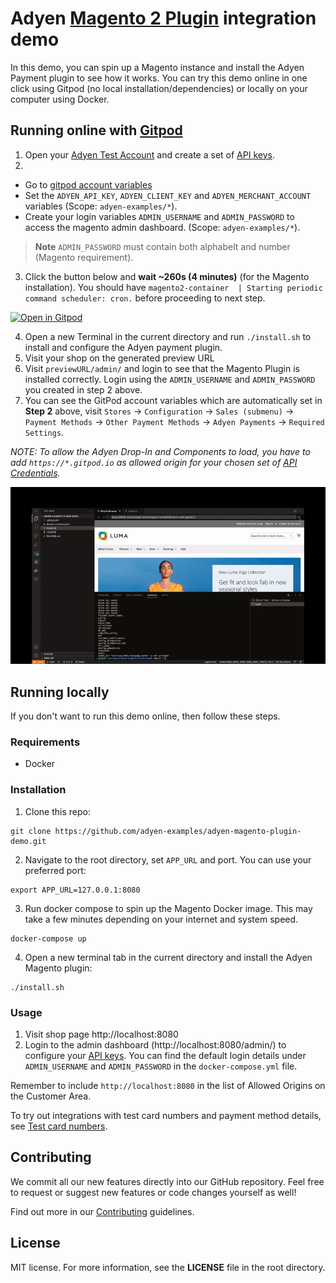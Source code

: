 # Adyen [Magento 2 Plugin](https://docs.adyen.com/plugins/magento-2) integration demo

In this demo, you can spin up a Magento instance and install the Adyen Payment plugin to see how it works. You can try this demo online in one click using Gitpod (no local installation/dependencies) or locally on your computer using Docker.

## Running online with [Gitpod](https://gitpod.io/)

1. Open your [Adyen Test Account](https://ca-test.adyen.com/ca/ca/overview/default.shtml) and create a set of [API keys](https://docs.adyen.com/user-management/how-to-get-the-api-key).
2. 
 - Go to [gitpod account variables](https://gitpod.io/variables)
 - Set the `ADYEN_API_KEY`, `ADYEN_CLIENT_KEY` and `ADYEN_MERCHANT_ACCOUNT` variables (Scope: `adyen-examples/*`).
 - Create your login variables `ADMIN_USERNAME` and `ADMIN_PASSWORD` to access the magento admin dashboard. (Scope: `adyen-examples/*`).
 > __Note__ `ADMIN_PASSWORD` must contain both alphabelt and number (Magento requirement).   
 
3. Click the button below and **wait ~260s (4 minutes)** (for the Magento installation). You should have `magento2-container  | Starting periodic command scheduler: cron.` before proceeding to next step.

[![Open in Gitpod](https://gitpod.io/button/open-in-gitpod.svg)](https://gitpod.io/#https://github.com/adyen-examples/adyen-magento-plugin-demo)

4. Open a new Terminal in the current directory and run `./install.sh` to install and configure the Adyen payment plugin.
5. Visit your shop on the generated preview URL
6. Visit `previewURL/admin/` and login to see that the Magento Plugin is installed correctly.
Login using the `ADMIN_USERNAME` and `ADMIN_PASSWORD` you created in step 2 above.
7. You can see the GitPod account variables which are automatically set in **Step 2** above, visit `Stores` → `Configuration` → `Sales (submenu)` → `Payment Methods` → `Other Payment Methods` → `Adyen Payments` → `Required Settings`.

_NOTE: To allow the Adyen Drop-In and Components to load, you have to add `https://*.gitpod.io` as allowed origin for your chosen set of [API Credentials](https://ca-test.adyen.com/ca/ca/config/api_credentials_new.shtml)._

![Checkout demo](public/images/demo.gif)

## Running locally

If you don't want to run this demo online, then follow these steps.

### Requirements

* Docker

### Installation

1. Clone this repo:

```
git clone https://github.com/adyen-examples/adyen-magento-plugin-demo.git
```

2. Navigate to the root directory, set `APP_URL` and port. You can use your preferred port:

```
export APP_URL=127.0.0.1:8080
```

3. Run docker compose to spin up the Magento Docker image. This may take a few minutes depending on your internet and system speed.

```
docker-compose up
```

4. Open a new terminal tab in the current directory and install the Adyen Magento plugin:

```
./install.sh
```

### Usage

1. Visit shop page http://localhost:8080
2. Login to the admin dashboard (http://localhost:8080/admin/) to configure your [API keys](https://docs.adyen.com/user-management/how-to-get-the-api-key). You can find the default login details under `ADMIN_USERNAME` and `ADMIN_PASSWORD` in the `docker-compose.yml` file.

Remember to include `http://localhost:8080` in the list of Allowed Origins on the Customer Area.

To try out integrations with test card numbers and payment method details, see [Test card numbers](https://docs.adyen.com/development-resources/test-cards/test-card-numbers).

## Contributing

We commit all our new features directly into our GitHub repository. Feel free to request or suggest new features or code changes yourself as well!

Find out more in our [Contributing](https://github.com/adyen-examples/.github/blob/main/CONTRIBUTING.md) guidelines.

## License

MIT license. For more information, see the **LICENSE** file in the root directory.
